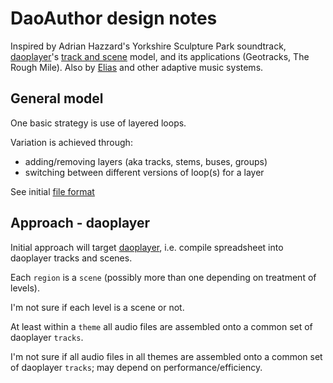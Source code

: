 # DaoAuthor design notes

Inspired by Adrian Hazzard's Yorkshire Sculpture Park soundtrack, 
[daoplayer](https://github.com/cgreenhalgh/daoplayer)'s 
[track and scene](https://github.com/cgreenhalgh/daoplayer/blob/master/docs/fileformat.md)
model, and its applications (Geotracks, The Rough Mile). 
Also by [Elias](https://www.eliassoftware.com/) and other 
adaptive music systems.

## General model

One basic strategy is use of layered loops.

Variation is achieved through:
- adding/removing layers (aka tracks, stems, buses, groups)
- switching between different versions of loop(s) for a layer

See initial [file format](fileformat.md)

## Approach - daoplayer

Initial approach will target [daoplayer](https://github.com/cgreenhalgh/daoplayer),
i.e. compile spreadsheet into daoplayer tracks and scenes.

Each `region` is a `scene` (possibly more than one depending on treatment of levels).

I'm not sure if each level is a scene or not.

At least within a `theme` all audio files are assembled onto a common set of daoplayer `tracks`.

I'm not sure if all audio files in all themes are assembled onto a common set of daoplayer `tracks`; may depend on performance/efficiency.

